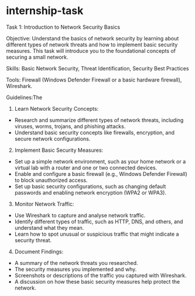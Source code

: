 # internship-task

Task 1: Introduction to Network Security Basics

Objective:
Understand the basics of network security by learning about different types of network threats and
how to implement basic security measures. This task will introduce you to the foundational concepts
of securing a small network.

Skills:
Basic Network Security, Threat Identification, Security Best Practices

Tools:
Firewall (Windows Defender Firewall or a basic hardware firewall), Wireshark.

Guidelines:The

1. Learn Network Security Concepts:
   
- Research and summarize different types of network threats, including viruses, worms,
trojans, and phishing attacks.
- Understand basic security concepts like firewalls, encryption, and secure network
configurations.

2. Implement Basic Security Measures:

- Set up a simple network environment, such as your home network or a virtual lab with a
router and one or two connected devices.
- Enable and configure a basic firewall (e.g., Windows Defender Firewall) to block
unauthorized access.
- Set up basic security configurations, such as changing default passwords and enabling
network encryption (WPA2 or WPA3).

3. Monitor Network Traffic:

- Use Wireshark to capture and analyse network traffic.
- Identify different types of traffic, such as HTTP, DNS, and others, and understand what
they mean.
- Learn how to spot unusual or suspicious traffic that might indicate a security threat.

4. Document Findings:

- A summary of the network threats you researched.
- The security measures you implemented and why.
- Screenshots or descriptions of the traffic you captured with Wireshark.
- A discussion on how these basic security measures help protect the network.
